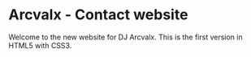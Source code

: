 # Arcvalx - Contact website
Welcome to the new website for DJ Arcvalx. This is the first version in HTML5 with CSS3.